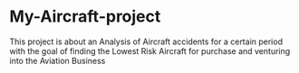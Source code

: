 # My-Aircraft-project
This project is about an Analysis of Aircraft accidents for a certain period with the goal of finding the Lowest Risk Aircraft for  purchase and venturing into the Aviation Business
